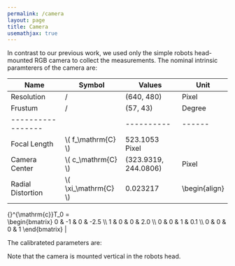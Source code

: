```yaml
---
permalink: /camera
layout: page
title: Camera
usemathjax: true
---
```


In contrast to our previous work, we used only the simple robots head-mounted RGB camera to collect the measurements.
The nominal intrinsic paramterers of the camera are:

| Name              | Symbol                 | Values     | Unit   |
| ----------------- | ---------------------- | ---------- |------- |
| Resolution        |   /                    | (640, 480) | Pixel  |
| Frustum           |   /                    | (57, 43)   | Degree |
| ----------------- |                        | ---------- | ------ |
| Focal Length      | \\( f_\mathrm{C} \\)   | 523.1053    Pixel  |
| Camera Center     | \\( c_\mathrm{C} \\)   | (323.9319, 244.0806) | Pixel  |
| Radial Distortion | \\( \xi_\mathrm{C} \\) | 0.023217     |\begin{align} 
{}^{\mathrm{c}}T_0 =  
\begin{bmatrix}
0 & -1 & 0 & -2.5 \\\ 
1 & 0  & 0 & 2.0 \\\ 
0 & 0  & 1 & 0.1 \\\ 
0 & 0  & 0 & 1
\end{bmatrix}        |  

The calibrateted parameters are: 

Note that the camera is mounted vertical in the robots head.
